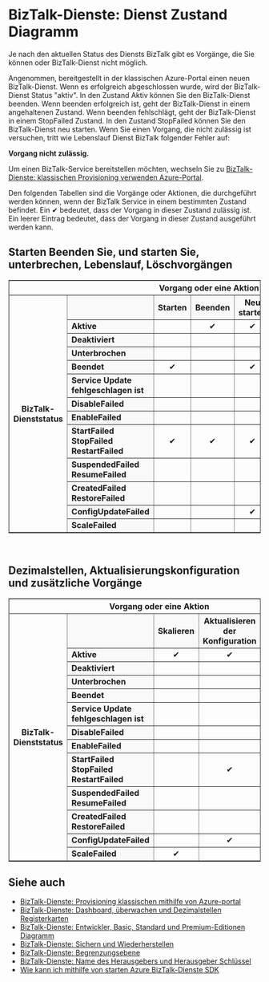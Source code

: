 <properties 
    pageTitle="Aufgaben, die in verschiedenen Bundesländern oder Status BizTalk-Dienste zulässig | Microsoft Azure" 
    description="Die Aktionen/Vorgänge in anderen MABS Status zulässig: beenden, starten, neu starten, anzuhalten, fortzusetzen, löschen, skalieren, aktualisieren Konfiguration und Sichern von" 
    services="biztalk-services" 
    documentationCenter="" 
    authors="MandiOhlinger" 
    manager="erikre" 
    editor=""/>

<tags 
    ms.service="biztalk-services" 
    ms.workload="integration" 
    ms.tgt_pltfrm="na" 
    ms.devlang="na" 
    ms.topic="article" 
    ms.date="08/15/2016" 
    ms.author="mandia"/>



# <a name="biztalk-services-service-state-chart"></a>BizTalk-Dienste: Dienst Zustand Diagramm
Je nach den aktuellen Status des Diensts BizTalk gibt es Vorgänge, die Sie können oder BizTalk-Dienst nicht möglich.

Angenommen, bereitgestellt in der klassischen Azure-Portal einen neuen BizTalk-Dienst. Wenn es erfolgreich abgeschlossen wurde, wird der BizTalk-Dienst Status "aktiv". In den Zustand Aktiv können Sie den BizTalk-Dienst beenden. Wenn beenden erfolgreich ist, geht der BizTalk-Dienst in einem angehaltenen Zustand. Wenn beenden fehlschlägt, geht der BizTalk-Dienst in einem StopFailed Zustand. In den Zustand StopFailed können Sie den BizTalk-Dienst neu starten. Wenn Sie einen Vorgang, die nicht zulässig ist versuchen, tritt wie Lebenslauf Dienst BizTalk folgender Fehler auf:

**Vorgang nicht zulässig.**

Um einen BizTalk-Service bereitstellen möchten, wechseln Sie zu [BizTalk-Dienste: klassischen Provisioning verwenden Azure-Portal](http://go.microsoft.com/fwlink/p/?LinkID=302280).

Den folgenden Tabellen sind die Vorgänge oder Aktionen, die durchgeführt werden können, wenn der BizTalk Service in einem bestimmten Zustand befindet. Ein ✔ bedeutet, dass der Vorgang in dieser Zustand zulässig ist. Ein leerer Eintrag bedeutet, dass der Vorgang in dieser Zustand ausgeführt werden kann.

## <a name="start-stop-restart-suspend-resume-and-delete-operations"></a>Starten Beenden Sie, und starten Sie, unterbrechen, Lebenslauf, Löschvorgängen
<table border="1">
<tr>
        <th colspan="15">Vorgang oder eine Aktion</th>
</tr>

<tr>
        <th rowspan="18">BizTalk-Dienststatus</th>
</tr>
<tr bgcolor="FAF9F9">
        <th> </th>
        <th>Starten</th>
        <th>Beenden</th>
        <th>Neu starten</th>
        <th>Anhalten</th>
        <th>Lebenslauf</th>
        <th>Löschen</th>
</tr>
<tr>
<td bgcolor="FAF9F9"><b>Aktive</b></td>
<td> </td>
<td><center>✔</center></td>
<td><center>✔</center></td>
<td><center>✔</center></td>
<td> </td>
<td><center>✔</center></td>
</tr>
<tr>
<td bgcolor="FAF9F9"><b>Deaktiviert</b></td>
<td> </td>
<td> </td>
<td> </td>
<td> </td>
<td> </td>
<td><center>✔</center></td>
</tr>
<tr>
<td bgcolor="FAF9F9"><b>Unterbrochen</b></td>
<td> </td>
<td> </td>
<td> </td>
<td> </td>
<td><center>✔</center></td>
<td><center>✔</center></td>
</tr>
<tr>
<td bgcolor="FAF9F9"><b>Beendet</b></td>
<td><center>✔</center></td>
<td> </td>
<td><center>✔</center></td>
<td> </td>
<td> </td>
<td><center>✔</center></td>
</tr>
<tr>
<td bgcolor="FAF9F9"><b>Service Update fehlgeschlagen ist</b></td>
<td> </td>
<td> </td>
<td> </td>
<td> </td>
<td> </td>
<td><center>✔</center></td>
</tr>
<tr>
<td bgcolor="FAF9F9"><b>DisableFailed</b></td>
<td> </td>
<td> </td>
<td> </td>
<td> </td>
<td> </td>
<td><center>✔</center></td>
</tr>
<tr>
<td bgcolor="FAF9F9"><b>EnableFailed</b></td>
<td> </td>
<td> </td>
<td> </td>
<td> </td>
<td> </td>
<td><center>✔</center></td>
</tr>
<tr>
<td bgcolor="FAF9F9"><b>StartFailed<br/>
StopFailed<br/>
RestartFailed</b></td>
<td><center>✔</center></td>
<td><center>✔</center></td>
<td><center>✔</center></td>
<td> </td>
<td> </td>
<td><center>✔</center></td>
</tr>
<tr>
<td bgcolor="FAF9F9"><b>SuspendedFailed<br/>
ResumeFailed</b></td>
<td> </td>
<td> </td>
<td> </td>
<td><center>✔</center></td>
<td><center>✔</center></td>
<td><center>✔</center></td>
</tr>
<tr>
<td bgcolor="FAF9F9"><b>CreatedFailed<br/>
RestoreFailed<br/></b></td>
<td> </td>
<td> </td>
<td> </td>
<td> </td>
<td> </td>
<td><center>✔</center></td>
</tr>
<tr>
<td bgcolor="FAF9F9"><b>ConfigUpdateFailed</b></td>
<td> </td>
<td> </td>
<td><center>✔</center></td>
<td> </td>
<td> </td>
<td><center>✔</center></td>
</tr>
<tr>
<td bgcolor="FAF9F9"><b>ScaleFailed</b></td>
<td> </td>
<td> </td>
<td> </td>
<td> </td>
<td> </td>
<td><center>✔</center></td>
</tr>
</table>
<br/>

## <a name="scale-update-configuration-and-backup-operations"></a>Dezimalstellen, Aktualisierungskonfiguration und zusätzliche Vorgänge
<table border="1">
<tr>
        <th colspan="15">Vorgang oder eine Aktion</th>
</tr>

<tr>
        <th rowspan="18">BizTalk-Dienststatus</th>
</tr>
<tr bgcolor="FAF9F9">
        <th> </th>
        <th>Skalieren</th>
        <th>Aktualisieren der Konfiguration</th>
        <th>Sicherung</th>
</tr>
<tr>
<td bgcolor="FAF9F9"><b>Aktive</b></td>
<td><center>✔</center></td>
<td><center>✔</center></td>
<td><center>✔</center></td>
</tr>
<tr>
<td bgcolor="FAF9F9"><b>Deaktiviert</b></td>
<td> </td>
<td> </td>
<td> </td>
</tr>
<tr>
<td bgcolor="FAF9F9"><b>Unterbrochen</b></td>
<td> </td>
<td> </td>
<td><center>✔</center></td>
</tr>
<tr>
<td bgcolor="FAF9F9"><b>Beendet</b></td>
<td> </td>
<td> </td>
<td><center>✔</center></td>
</tr>
<tr>
<td bgcolor="FAF9F9"><b>Service Update fehlgeschlagen ist</b></td>
<td> </td>
<td> </td>
<td> </td>
</tr>
<tr>
<td bgcolor="FAF9F9"><b>DisableFailed</b></td>
<td> </td>
<td> </td>
<td> </td>
</tr>
<tr>
<td bgcolor="FAF9F9"><b>EnableFailed</b></td>
<td> </td>
<td> </td>
<td> </td>
</tr>
<tr>
<td bgcolor="FAF9F9"><b>StartFailed<br/>
StopFailed<br/>
RestartFailed</b></td>
<td> </td>
<td><center>✔</center></td>
<td> </td>
</tr>
<tr>
<td bgcolor="FAF9F9"><b>SuspendedFailed<br/>
ResumeFailed</b></td>
<td> </td>
<td> </td>
<td> </td>
</tr>
<tr>
<td bgcolor="FAF9F9"><b>CreatedFailed<br/>
RestoreFailed<br/></b></td>
<td> </td>
<td> </td>
<td> </td>
</tr>
<tr>
<td bgcolor="FAF9F9"><b>ConfigUpdateFailed</b></td>
<td> </td>
<td><center>✔</center></td>
<td> </td>
</tr>
<tr>
<td bgcolor="FAF9F9"><b>ScaleFailed</b></td>
<td><center>✔</center></td>
<td> </td>
<td> </td>
</tr>
</table>

## <a name="see-also"></a>Siehe auch
- [BizTalk-Dienste: Provisioning klassischen mithilfe von Azure-portal](http://go.microsoft.com/fwlink/p/?LinkID=302280)<br/>
- [BizTalk-Dienste: Dashboard, überwachen und Dezimalstellen Registerkarten](http://go.microsoft.com/fwlink/p/?LinkID=302281)<br/>
- [BizTalk-Dienste: Entwickler, Basic, Standard und Premium-Editionen Diagramm](http://go.microsoft.com/fwlink/p/?LinkID=302279)<br/>
- [BizTalk-Dienste: Sichern und Wiederherstellen](http://go.microsoft.com/fwlink/p/?LinkID=329873)<br/>
- [BizTalk-Dienste: Begrenzungsebene](http://go.microsoft.com/fwlink/p/?LinkID=302282)<br/>
- [BizTalk-Dienste: Name des Herausgebers und Herausgeber Schlüssel](http://go.microsoft.com/fwlink/p/?LinkID=303941)<br/>
- [Wie kann ich mithilfe von starten Azure BizTalk-Dienste SDK](http://go.microsoft.com/fwlink/p/?LinkID=302335)


 
